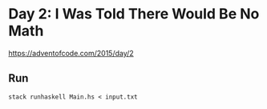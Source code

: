 # Day 2: I Was Told There Would Be No Math

<https://adventofcode.com/2015/day/2>

## Run

```shell
stack runhaskell Main.hs < input.txt
```

